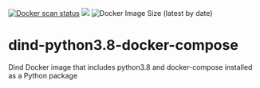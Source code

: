 [![Docker scan status](https://github.com/blgo/dind-python3.8-docker-compose/workflows/Docker%20Image%20CI/badge.svg)](https://github.com/blgo/dind-python3.8-docker-compose/actions?query=workflow%3A%22Docker+Image+CI%22/)
[![](https://images.microbadger.com/badges/version/blgo/dind-python3.8-docker-compose.svg)](https://microbadger.com/images/blgo/dind-python3.8-docker-compose "Get your own version badge on microbadger.com")
![Docker Image Size (latest by date)](https://img.shields.io/docker/image-size/blgo/dind-python3.8-docker-compose)


# dind-python3.8-docker-compose
Dind Docker image that includes python3.8 and docker-compose installed as a Python package
